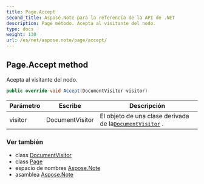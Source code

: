 ```yaml
---
title: Page.Accept
second_title: Aspose.Note para la referencia de la API de .NET
description: Page método. Acepta al visitante del nodo.
type: docs
weight: 130
url: /es/net/aspose.note/page/accept/
---
```

## Page.Accept method

Acepta al visitante del nodo.

```csharp
public override void Accept(DocumentVisitor visitor)
```

| Parámetro | Escribe | Descripción |
| --- | --- | --- |
| visitor | DocumentVisitor | El objeto de una clase derivada de la[`DocumentVisitor`](../../documentvisitor/) . |

### Ver también

* class [DocumentVisitor](../../documentvisitor/)
* class [Page](../)
* espacio de nombres [Aspose.Note](../../page/)
* asamblea [Aspose.Note](../../../)



